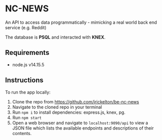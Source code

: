 # NC-NEWS

An API to access data programmatically - mimicking a real world back end service (e.g. Reddit)

The database is **PSQL** and interacted with **KNEX**.

## Requirements

- node.js v14.15.5

## Instructions

To run the app locally:

1. Clone the repo from https://github.com/jrickelton/be-nc-news
2. Navigate to the cloned repo in your terminal
3. Run `npm i` to install dependencies: express.js, knex, pg.
4. Run `npm start`
5. Open a web browser and navigate to `localhost:9090/api` to view a JSON file which lists the available endpoints and descriptions of their contents.
